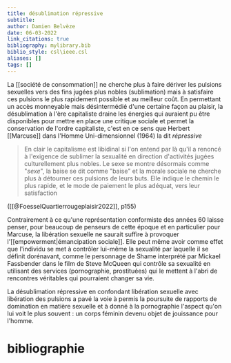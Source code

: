 ```yaml
---
title: désublimation répressive
subtitle:
author: Damien Belvèze
date: 06-03-2022
link_citations: true
bibliography: mylibrary.bib
biblio_style: csl\ieee.csl
aliases: []
tags: []
---
```


La [[société de consommation]] ne cherche plus à faire dériver les pulsions sexuelles vers des fins jugées plus nobles (sublimation) mais à satisfaire ces pulsions le plus rapidement possible et au meilleur coût. En permettant un accès monneyable mais désintermédié d'une certaine façon au plaisir, la désublimation à l'ère capitaliste draine les énergies qui auraient pu être disponibles pour mettre en place une critique sociale et permet la conservation de l'ordre capitaliste, c'est en ce sens que Herbert [[Marcuse]] dans l'Homme Uni-dimensionnel (1964) la dit *répressive*

> En clair le capitalisme est libidinal si l'on entend par là qu'il a renoncé à l'exigence de sublimer la sexualité en direction d'activités jugées culturellement plus nobles. Le sexe se montre désormais comme "*sexe*", la baise se dit comme "baise" et la morale sociale ne cherche plus à détourner ces pulsions de leurs buts. Elle indique le chemin le plus rapide, et le mode de paiement le plus adéquat, vers leur satisfaction

([[@FoesselQuartierrougeplaisir2022]], p155)

Contrairement à ce qu'une représentation conformiste des années 60 laisse penser, pour beaucoup de penseurs de cette époque et en particulier pour Marcuse, la libération sexuelle ne saurait suffire à provoquer l'[[empowerment|émancipation sociale]]. Elle peut même avoir comme effet que l'individu se met à contrôler lui-même la sexualité par laquelle il se définit dorénavant, comme le personnage de Shame interprété par Mickael Fassbender dans le film de Steve McQueen qui contrôle sa sexualité en utilisant des services (pornographie, prostituées) qui le mettent à l'abri de rencontres véritables qui pourraient changer sa vie. 

La désublimation répressive en confondant libération sexuelle avec libération des pulsions a pavé la voie à permis la poursuite de rapports de domination en matière sexuelle et à donné à la pornographie l'aspect qu'on lui voit le plus souvent : un corps féminin devenu objet de jouissance pour l'homme. 








# bibliographie

